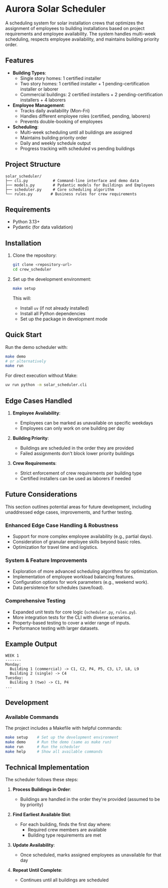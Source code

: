 # Aurora Solar Scheduler

A scheduling system for solar installation crews that optimizes the assignment of employees to building installations based on project requirements and employee availability. The system handles multi-week scheduling, respects employee availability, and maintains building priority order.

## Features

- **Building Types**:
  - Single story homes: 1 certified installer
  - Two story homes: 1 certified installer + 1 pending-certification installer or laborer
  - Commercial buildings: 2 certified installers + 2 pending-certification installers + 4 laborers
- **Employee Management**:
  - Tracks daily availability (Mon-Fri)
  - Handles different employee roles (certified, pending, laborers)
  - Prevents double-booking of employees
- **Scheduling**:
  - Multi-week scheduling until all buildings are assigned
  - Maintains building priority order
  - Daily and weekly schedule output
  - Progress tracking with scheduled vs pending buildings

## Project Structure

```text
solar_scheduler/
├── cli.py           # Command-line interface and demo data
├── models.py        # Pydantic models for Buildings and Employees
├── scheduler.py     # Core scheduling algorithm
└── rules.py        # Business rules for crew requirements
```

## Requirements

- Python 3.13+
- Pydantic (for data validation)

## Installation

1. Clone the repository:

   ```bash
   git clone <repository-url>
   cd crew_scheduler
   ```

2. Set up the development environment:

   ```bash
   make setup
   ```
   
   This will:
   - Install `uv` (if not already installed)
   - Install all Python dependencies
   - Set up the package in development mode

## Quick Start

Run the demo scheduler with:

```bash
make demo
# or alternatively
make run
```

For direct execution without Make:

```bash
uv run python -m solar_scheduler.cli
```

## Edge Cases Handled

1. **Employee Availability**:
   - Employees can be marked as unavailable on specific weekdays
   - Employees can only work on one building per day

2. **Building Priority**:
   - Buildings are scheduled in the order they are provided
   - Failed assignments don't block lower priority buildings

3. **Crew Requirements**:
   - Strict enforcement of crew requirements per building type
   - Certified installers can be used as laborers if needed

## Future Considerations

This section outlines potential areas for future development, including unaddressed edge cases, improvements, and further testing.

### Enhanced Edge Case Handling & Robustness

- Support for more complex employee availability (e.g., partial days).
- Consideration of granular employee skills beyond basic roles.
- Optimization for travel time and logistics.

### System & Feature Improvements

- Exploration of more advanced scheduling algorithms for optimization.
- Implementation of employee workload balancing features.
- Configuration options for work parameters (e.g., weekend work).
- Data persistence for schedules (save/load).

### Comprehensive Testing

- Expanded unit tests for core logic (`scheduler.py`, `rules.py`).
- More integration tests for the CLI with diverse scenarios.
- Property-based testing to cover a wider range of inputs.
- Performance testing with larger datasets.

## Example Output

```text
WEEK 1
-------
Monday:
  Building 1 (commercial) -> C1, C2, P4, P5, C3, L7, L8, L9
  Building 2 (single) -> C4
Tuesday:
  Building 3 (two) -> C1, P4
...
```

## Development

### Available Commands

The project includes a Makefile with helpful commands:

```bash
make setup    # Set up the development environment
make demo     # Run the demo (same as make run)
make run      # Run the scheduler
make help     # Show all available commands
```


## Technical Implementation

The scheduler follows these steps:

1. **Process Buildings in Order**:
   - Buildings are handled in the order they're provided (assumed to be by priority)

2. **Find Earliest Available Slot**:
   - For each building, finds the first day where:
     - Required crew members are available
     - Building type requirements are met

3. **Update Availability**:
   - Once scheduled, marks assigned employees as unavailable for that day

4. **Repeat Until Complete**:
   - Continues until all buildings are scheduled

